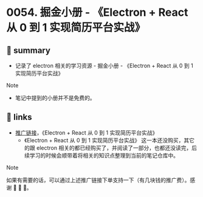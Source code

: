 # 0054. 掘金小册 - 《Electron + React 从 0 到 1 实现简历平台实战》

## 📝 summary

- 记录了 electron 相关的学习资源 - 掘金小册 - 《Electron + React 从 0 到 1 实现简历平台实战》

> [!NOTE]
> - 笔记中提到的小册并不是免费的。

## 🔗 links

- [推广链接](https://s.juejin.cn/ds/iBAwroHA/)，《Electron + React 从 0 到 1 实现简历平台实战》
  - 《Electron + React 从 0 到 1 实现简历平台实战》 这一本还没购买，其它的跟 electron 相关的都已经购买了，并阅读了一部分，也都还没读完，后续学习的时候会顺带着将相关的知识点整理到当前的笔记仓库中。

> [!NOTE]
> 如果有需要的话，可以通过上述推广链接下单支持一下（有几块钱的推广费）。感谢 🙏 🙏 🙏。
